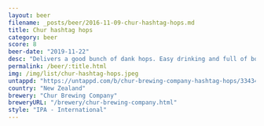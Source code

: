 ```yaml
---
layout: beer
filename: _posts/beer/2016-11-09-chur-hashtag-hops.md
title: Chur hashtag hops
category: beer
score: 8
beer-date: "2019-11-22"
desc: "Delivers a good bunch of dank hops. Easy drinking and full of booze and flavour"
permalink: /beer/:title.html
img: /img/list/chur-hashtag-hops.jpeg
untappd: "https://untappd.com/b/chur-brewing-company-hashtag-hops/3343442"
country: "New Zealand"
brewery: "Chur Brewing Company"
breweryURL: "/brewery/chur-brewing-company.html"
style: "IPA - International"
---
```

